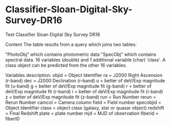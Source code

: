 # Classifier-Sloan-Digital-Sky-Survey-DR16
Test Classifier Sloan Digital Sky Survey DR16

Content
The table results from a query which joins two tables:

"PhotoObj" which contains photometric data
"SpecObj" which contains spectral data.
16 variables (double) and 1 additional variable (char) 'class'.
A class object can be predicted from the other 16 variables.

Variables description:
objid = Object Identifier
ra = J2000 Right Ascension (r-band)
dec = J2000 Declination (r-band)
u = better of deV/Exp magnitude fit (u-band)
g = better of deV/Exp magnitude fit (g-band)
r = better of deV/Exp magnitude fit (r-band)
i = better of deV/Exp magnitude fit (i-band)
z = better of deV/Exp magnitude fit (z-band)
run = Run Number
rerun = Rerun Number
camcol = Camera column
field = Field number
specobjid = Object Identifier
class = object class (galaxy, star or quasar object)
redshift = Final Redshift
plate = plate number
mjd = MJD of observation
fiberid = fiberID
